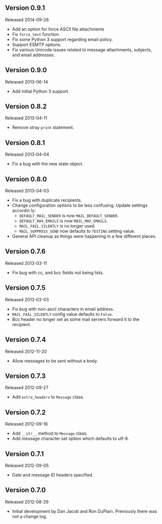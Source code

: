 ## Version 0.9.1

Released 2014-09-28

-   Add an option for force ASCII file attachments
-   Fix `force_text` function
-   Fix some Python 3 support regarding email policy.
-   Support ESMTP options.
-   Fix various Unicode issues related to message attachments, subjects, and
    email addresses.


## Version 0.9.0

Released 2013-06-14

-   Add initial Python 3 support.


## Version 0.8.2

Released 2013-04-11

-   Remove stray `print` statement.


## Version 0.8.1

Released 2013-04-04

-   Fix a bug with the new state object.


## Version 0.8.0

Released 2013-04-03

-   Fix a bug with duplicate recipients.
-   Change configuration options to be less confusing. Update settings accordin
    ly:
    -   `DEFAULT_MAIL_SENDER` is now `MAIL_DEFAULT_SENDER`.
    -   `DEFAULT_MAX_EMAILS` is now `MAIL_MAX_EMAILS`.
    -   `MAIL_FAIL_SILENTLY` is no longer used.
    -   `MAIL_SUPPRESS_SEND` now defaults to `TESTING` setting value.
-   General API cleanup as things were happening in a few different places.


## Version 0.7.6

Released 2013-03-11

-   Fix bug with cc, and bcc fields not being lists.


## Version 0.7.5

Released 2013-03-03

-   Fix bug with non-ascii characters in email address.
-   `MAIL_FAIL_SILENTLY` config value defaults to `False`.
-   Bcc header no longer set as some mail servers forward it to the recipient.


## Version 0.7.4

Released 2012-11-20

-   Allow messages to be sent without a body.


## Version 0.7.3

Released 2012-09-27

-   Add `extra_headers` to `Message` class.


## Version 0.7.2

Released 2012-09-16

-   Add `__str__` method to `Message` class.
-   Add message character set option which defaults to utf-8.


## Version 0.7.1

Released 2012-09-05

-   Date and message ID headers specified.


## Version 0.7.0

Released 2012-08-29

-   Initial development by Dan Jacob and Ron DuPlain. Previously there was not a
    change log.
